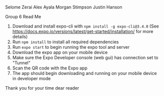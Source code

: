 Selome Zerai
Alex Ayala
Morgan Stimpson
Justin Hanson

Group 6
Read Me

1. Download and install expo-cli with `npm install -g expo-cli@3.4.0` (See https://docs.expo.io/versions/latest/get-started/installation/ for more details)
2. Run `npm install` to install all required dependencies
3. Run `expo start` to begin running the expo tool and server
4. Download the expo app on your mobile device
5. Make sure the Expo Developer console (web gui) has connection set to "Tunnel"
6. Scan the QR code with the Expo app
7. The app should begin downloading and running on your mobile device in developer mode

Thank you for your time dear reader

